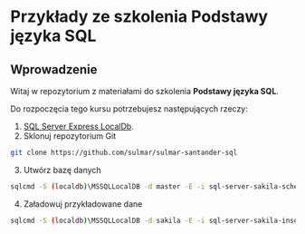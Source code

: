 # Przykłady ze szkolenia Podstawy języka SQL

## Wprowadzenie

Witaj w repozytorium z materiałami do szkolenia **Podstawy języka SQL**.

Do rozpoczęcia tego kursu potrzebujesz następujących rzeczy:

1. [SQL Server Express LocalDb](https://learn.microsoft.com/en-us/sql/database-engine/configure-windows/sql-server-express-localdb).
2. Sklonuj repozytorium Git

```bash
git clone https://github.com/sulmar/sulmar-santander-sql
```

3. Utwórz bazę danych

```bash
sqlcmd -S (localdb)\MSSQLLocalDB -d master -E -i sql-server-sakila-schema.sql
```

4. Załadowuj przykładowane dane

```bash
sqlcmd -S (localdb)\MSSQLLocalDB -d sakila -E -i sql-server-sakila-insert-data.sql
```


